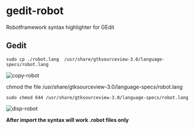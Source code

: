 # gedit-robot
Robotframework syntax highlighter for GEdit

## Gedit

``` Shell
sudo cp ./robot.lang  /usr/share/gtksourceview-3.0/language-specs/robot.lang
```

![copy-robot](https://cloud.githubusercontent.com/assets/13664257/12109003/9dfd7f2e-b3a3-11e5-8896-b283186c8242.png)

chmod the file  /usr/share/gtksourceview-3.0/language-specs/robot.lang

``` Shell
sudo chmod 644 /usr/share/gtksourceview-3.0/language-specs/robot.lang
```

![disp-robot](https://cloud.githubusercontent.com/assets/13664257/12109041/108b99e0-b3a4-11e5-8770-2e0c1d8235e0.png)

**After import the syntax will work .robot files only**
